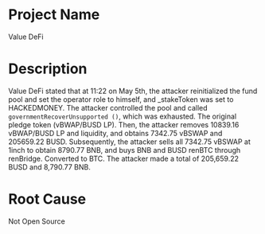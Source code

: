 # Project Name
Value DeFi

# Description
Value DeFi stated that at 11:22 on May 5th, the attacker reinitialized the fund pool and set the operator role to himself, and _stakeToken was set to HACKEDMONEY. The attacker controlled the pool and called `governmentRecoverUnsupported ()`, which was exhausted. The original pledge token (vBWAP/BUSD LP). Then, the attacker removes 10839.16 vBWAP/BUSD LP and liquidity, and obtains 7342.75 vBSWAP and 205659.22 BUSD. Subsequently, the attacker sells all 7342.75 vBSWAP at 1inch to obtain 8790.77 BNB, and buys BNB and BUSD renBTC through renBridge. Converted to BTC. The attacker made a total of 205,659.22 BUSD and 8,790.77 BNB. 

# Root Cause
Not Open Source